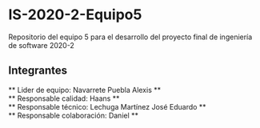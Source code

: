 # IS-2020-2-Equipo5
Repositorio del equipo 5 para el desarrollo del proyecto final de ingeniería de software 2020-2
## Integrantes
** Lider de equipo: Navarrete Puebla Alexis **  
** Responsable calidad: Haans   **  
** Responsable técnico: Lechuga Martínez José Eduardo  **  
** Responsable colaboración: Daniel  **  
  
